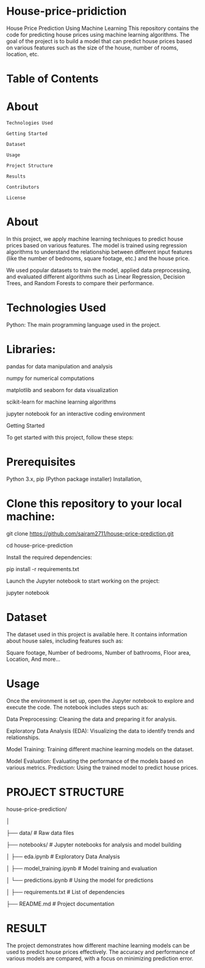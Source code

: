 # House-price-pridiction
House Price Prediction Using Machine Learning
This repository contains the code for predicting house prices using machine learning algorithms. The goal of the project is to build a model that can predict house prices based on various features such as the size of the house, number of rooms, location, etc.

# Table of Contents

# About

    Technologies Used

    Getting Started

    Dataset

    Usage

    Project Structure

    Results

    Contributors

    License


# About

In this project, we apply machine learning techniques to predict house prices based on various features. The model is trained using regression algorithms to understand the relationship between different input features (like the number of bedrooms, square footage, etc.) and the house price.

We used popular datasets to train the model, applied data preprocessing, and evaluated different algorithms such as Linear Regression, Decision Trees, and Random Forests to compare their performance.

# Technologies Used

Python: The main programming language used in the project.

# Libraries:

pandas for data manipulation and analysis

numpy for numerical computations

matplotlib and seaborn for data visualization

scikit-learn for machine learning algorithms


jupyter notebook for an interactive coding environment

Getting Started

To get started with this project, follow these steps:

# Prerequisites

Python 3.x,
pip (Python package installer)
Installation,

# Clone this repository to your local machine:


git clone https://github.com/sairam2711/house-price-prediction.git

cd house-price-prediction

Install the required dependencies:


pip install -r requirements.txt


Launch the Jupyter notebook to start working on the project:


jupyter notebook

# Dataset

The dataset used in this project is available here. It contains information about house sales, including features such as:

Square footage,
Number of bedrooms,
Number of bathrooms,
Floor area,
Location,
And more...


# Usage

Once the environment is set up, open the Jupyter notebook to explore and execute the code. The notebook includes steps such as:

Data Preprocessing: Cleaning the data and preparing it for analysis.

Exploratory Data Analysis (EDA): Visualizing the data to identify trends and relationships.

Model Training: Training different machine learning models on the dataset.


Model Evaluation: Evaluating the performance of the models based on various metrics.
Prediction: Using the trained model to predict house prices.

# PROJECT STRUCTURE

house-price-prediction/

│

├── data/               # Raw data files

├── notebooks/          # Jupyter notebooks for analysis and model building

│   ├── eda.ipynb       # Exploratory Data Analysis

│   ├── model_training.ipynb  # Model training and evaluation

│   └── predictions.ipynb  # Using the model for predictions

│
├── requirements.txt    # List of dependencies

├── README.md           # Project documentation



# RESULT

The project demonstrates how different machine learning models can be used to predict house prices effectively. The accuracy and performance of various models are compared, with a focus on minimizing prediction error.
